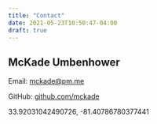 ```yaml
---
title: "Contact"
date: 2021-05-23T10:50:47-04:00
draft: true
---
```



## McKade Umbenhower
Email: mckade@pm.me

GitHub: [github.com/mckade](https://github.com/mckade/)

33.92031042490726, -81.40786780377441

